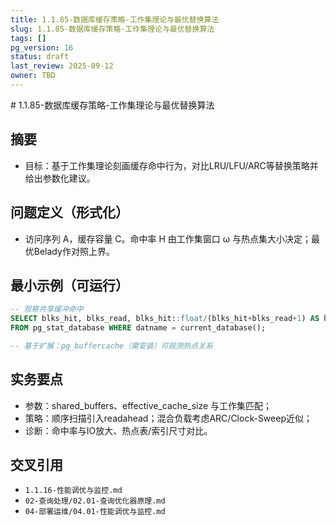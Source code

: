```yaml
---
title: 1.1.85-数据库缓存策略-工作集理论与最优替换算法
slug: 1.1.85-数据库缓存策略-工作集理论与最优替换算法
tags: []
pg_version: 16
status: draft
last_review: 2025-09-12
owner: TBD
---
```


﻿# 1.1.85-数据库缓存策略-工作集理论与最优替换算法

## 摘要

- 目标：基于工作集理论刻画缓存命中行为，对比LRU/LFU/ARC等替换策略并给出参数化建议。

## 问题定义（形式化）

- 访问序列 A，缓存容量 C。命中率 H 由工作集窗口 ω 与热点集大小决定；最优Belady作对照上界。

## 最小示例（可运行）

```sql
-- 观察共享缓冲命中
SELECT blks_hit, blks_read, blks_hit::float/(blks_hit+blks_read+1) AS hit
FROM pg_stat_database WHERE datname = current_database();

-- 基于扩展：pg_buffercache（需安装）可观测热点关系
```

## 实务要点

- 参数：shared_buffers、effective_cache_size 与工作集匹配；
- 策略：顺序扫描引入readahead；混合负载考虑ARC/Clock-Sweep近似；
- 诊断：命中率与IO放大、热点表/索引尺寸对比。

## 交叉引用

- `1.1.16-性能调优与监控.md`
- `02-查询处理/02.01-查询优化器原理.md`
- `04-部署运维/04.01-性能调优与监控.md`
